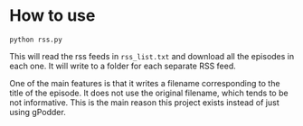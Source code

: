 # How to use

```
python rss.py
```

This will read the rss feeds in `rss_list.txt` and download all the episodes in
each one. It will write to a folder for each separate RSS feed.

One of the main features is that it writes a filename corresponding to the
title of the episode. It does not use the original filename, which tends to be
not informative. This is the main reason this project exists instead of just
using gPodder.

